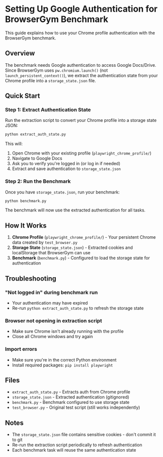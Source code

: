 # Setting Up Google Authentication for BrowserGym Benchmark

This guide explains how to use your Chrome profile authentication with the BrowserGym benchmark.

## Overview

The benchmark needs Google authentication to access Google Docs/Drive. Since BrowserGym uses `pw.chromium.launch()` (not `launch_persistent_context()`), we extract the authentication state from your Chrome profile into a `storage_state.json` file.

## Quick Start

### Step 1: Extract Authentication State

Run the extraction script to convert your Chrome profile into a storage state JSON:

```bash
python extract_auth_state.py
```

This will:

1. Open Chrome with your existing profile (`playwright_chrome_profile/`)
2. Navigate to Google Docs
3. Ask you to verify you're logged in (or log in if needed)
4. Extract and save authentication to `storage_state.json`

### Step 2: Run the Benchmark

Once you have `storage_state.json`, run your benchmark:

```bash
python benchmark.py
```

The benchmark will now use the extracted authentication for all tasks.

## How It Works

1. **Chrome Profile** (`playwright_chrome_profile/`) - Your persistent Chrome data created by `test_browser.py`
2. **Storage State** (`storage_state.json`) - Extracted cookies and localStorage that BrowserGym can use
3. **Benchmark** (`benchmark.py`) - Configured to load the storage state for authentication

## Troubleshooting

### "Not logged in" during benchmark run

- Your authentication may have expired
- Re-run `python extract_auth_state.py` to refresh the storage state

### Browser not opening in extraction script

- Make sure Chrome isn't already running with the profile
- Close all Chrome windows and try again

### Import errors

- Make sure you're in the correct Python environment
- Install required packages: `pip install playwright`

## Files

- `extract_auth_state.py` - Extracts auth from Chrome profile
- `storage_state.json` - Extracted authentication (gitignored)
- `benchmark.py` - Benchmark configured to use storage state
- `test_browser.py` - Original test script (still works independently)

## Notes

- The `storage_state.json` file contains sensitive cookies - don't commit it to git
- Re-run the extraction script periodically to refresh authentication
- Each benchmark task will reuse the same authentication state
